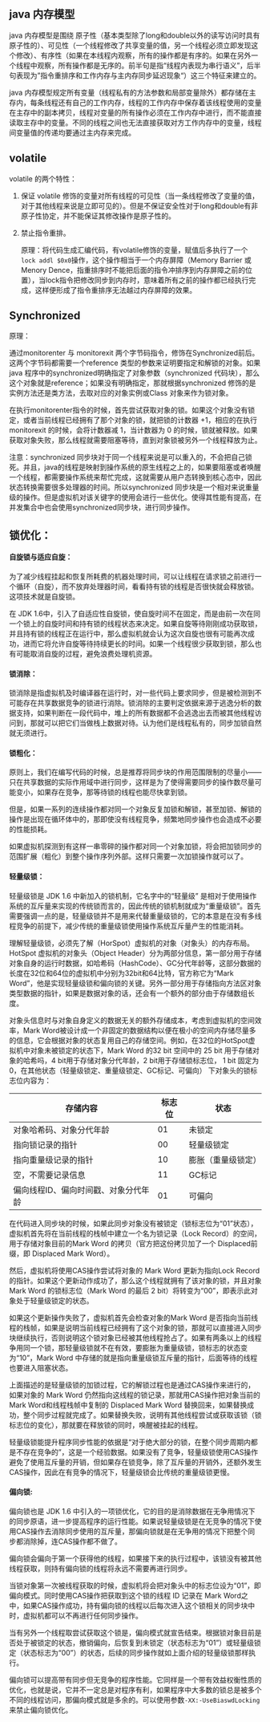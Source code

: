 ##  java 内存模型

java 内存模型是围绕 原子性（基本类型除了long和double以外的读写访问时具有原子性的）、可见性（一个线程修改了共享变量的值，另一个线程必须立即发现这个修改）、有序性（如果在本线程内观察，所有的操作都是有序的。如果在另外一个线程中观察，所有操作都是无序的。前半句是指“线程内表现为串行语义”，后半句表现为”指令重排序和工作内存与主内存同步延迟现象“）这三个特征来建立的。

java 内存模型规定所有变量（线程私有的方法参数和局部变量除外）都存储在主存内，每条线程还有自己的工作内存，线程的工作内存中保存着该线程使用的变量在主存中的副本拷贝，线程对变量的所有操作必须在工作内存中进行，而不能直接读取主存中的变量。不同的线程之间也无法直接获取对方工作内存中的变量，线程间变量值的传递均要通过主内存来完成。

## volatile

volatile 的两个特性：

1. 保证 volatile 修饰的变量对所有线程的可见性（当一条线程修改了变量的值，对于其他线程来说是立即可见的）。但是不保证安全性对于long和double有非原子性协定，并不能保证其修改操作是原子性的。

2. 禁止指令重排。

   原理：将代码生成汇编代码，有volatile修饰的变量，赋值后多执行了一个 `lock addl $0x0`操作，这个操作相当于一个内存屏障（Memory Barrier 或 Menory Dence，指重排序时不能把后面的指令冲排序到内存屏障之前的位置），当lock指令把修改同步到内存时，意味着所有之前的操作都已经执行完成，这样便形成了指令重排序无法越过内存屏障的效果。

## Synchronized

原理：

通过monitorenter 与 monitorexit 两个字节码指令，修饰在Synchronized前后。这两个字节码都需要一个reference 类型的参数来证明要指定和解锁的对象。如果 java 程序中的synchronized明确指定了对象参数（synchronized 代码块），那么这个对象就是reference；如果没有明确指定，那就根据synchronized 修饰的是实例方法还是类方法，去取对应的对象实例或Class 对象来作为锁对象。

在执行monitorenter指令的时候，首先尝试获取对象的锁。如果这个对象没有锁定，或者当前线程已经拥有了那个对象的锁，就把锁的计数器 +1，相应的在执行monitorexit 的时候，会将计数器减 1，当计数器为 0 的时候，锁就被释放。如果获取对象失败，那么线程就需要阻塞等待，直到对象锁被另外一个线程释放为止。

注意：synchronized 同步块对于同一个线程来说是可以重入的，不会把自己锁死。并且，java的线程是映射到操作系统的原生线程之上的，如果要阻塞或者唤醒一个线程，都需要操作系统来帮忙完成，这就需要从用户态转换到核心态中，因此状态转换需要很多处理器的时间。所以synchronized 同步块是一个相对来说重量级的操作。但是虚拟机对该关键字的使用会进行一些优化。使得其性能有提高，在并发集合中也会使用synchronized同步块，进行同步操作。

## 锁优化：

#### 自旋锁与适应自旋：

为了减少线程挂起和恢复所耗费的机器处理时间，可以让线程在请求锁之前进行一个循环（自旋），而不放弃处理器时间，看看持有锁的线程是否很快就会释放锁。这项技术就是自旋锁。

在 JDK 1.6中，引入了自适应性自旋锁，使自旋时间不在固定，而是由前一次在同一个锁上的自旋时间和持有锁的线程状态来决定。如果自旋等待刚刚成功获取锁，并且持有锁的线程正在运行中，那么虚拟机就会认为这次自旋也很有可能再次成功，进而它将允许自旋等待持续更长的时间。如果一个线程很少获取到锁，那么也有可能取消自旋的过程，避免浪费处理机资源。

#### 锁消除：

锁消除是指虚拟机及时编译器在运行时，对一些代码上要求同步，但是被检测到不可能存在共享数据竞争的锁进行消除。锁消除的主要判定依据来源于逃逸分析的数据支持，如果判断在一段代码中，堆上的所有数据都不会逃逸出去而被其他线程访问到，那就可以把它们当做栈上数据对待。认为他们是线程私有的，同步加锁自然就无须进行。

#### 锁粗化：

原则上，我们在编写代码的时候，总是推荐将同步块的作用范围限制的尽量小——只在共享数据的实际作用域中进行同步，这样是为了使得需要同步的操作数尽量可能变小，如果存在竞争，那等待锁的线程也能尽快拿到锁。

但是，如果一系列的连续操作都对同一个对象反复加锁和解锁，甚至加锁、解锁的操作是出现在循环体中的，那即使没有线程竞争，频繁地同步操作也会造成不必要的性能损耗。

如果虚拟机探测到有这样一串零碎的操作都对同一个对象加锁，将会把加锁同步的范围扩展（粗化）到整个操作序列外部。这样只需要一次加锁操作就可以了。

#### 轻量级锁：

轻量级锁是 JDK 1.6 中新加入的锁机制，它名字中的“轻量级” 是相对于使用操作系统的互斥量来实现的传统锁而言的，因此传统的锁机制就成为“重量级锁”。首先需要强调一点的是，轻量级锁并不是用来代替重量级锁的，它的本意是在没有多线程竞争的前提下，减少传统的重量级锁使用操作系统互斥量产生的性能消耗。

理解轻量级锁，必须先了解（HorSpot）虚拟机的对象（对象头）的内存布局。HotSpot 虚拟机的对象头（Object Header）分为两部分信息，第一部分用于存储对象自身的运行时数据，如哈希码（HashCode）、GC分代年龄等，这部分数据的长度在32位和64位的虚拟机中分别为32bit和64比特，官方称它为“Mark Word”，他是实现轻量级锁和偏向锁的关键。另外一部分用于存储指向方法区对象类型数据的指针，如果是数据对象的话，还会有一个额外的部分由于存储数组长度。

对象头信息时与对象自身定义的数据无关的额外存储成本，考虑到虚拟机的空间效率，Mark Word被设计成一个非固定的数据结构以便在极小的空间内存储尽量多的信息，它会根据对象的状态复用自己的存储空间。例如，在32位的HotSpot虚拟机中对象未被锁定的状态下，Mark Word 的32 bit 空间中的 25 bit 用于存储对象的哈希吗，4 bit用于存储对象分代年龄，2 bit用于存储锁标志位， 1 bit 固定为 0，在其他状态（轻量级锁定、重量级锁定、GC标记、可偏向） 下对象头的锁标志位内容为：

| 存储内容                             | 标志位 | 状态               |
| ------------------------------------ | ------ | ------------------ |
| 对象哈希码、对象分代年龄             | 01     | 未锁定             |
| 指向锁记录的指针                     | 00     | 轻量级锁定         |
| 指向重量级记录的指针                 | 10     | 膨胀（重量级锁定） |
| 空，不需要记录信息                   | 11     | GC标记             |
| 偏向线程ID、偏向时间戳、对象分代年龄 | 01     | 可偏向             |

在代码进入同步块的时候，如果此同步对象没有被锁定（锁标志位为“01”状态），虚拟机首先将在当前线程的栈帧中建立一个名为锁记录（Lock Record）的空间，用于存储对象目前的Mark Word 的拷贝（官方把这份拷贝加了一个 Displaced前缀，即 Displaced Mark Word）。

然后，虚拟机将使用CAS操作尝试将对象的 Mark Word 更新为指向Lock Record 的指针。如果这个更新动作成功了，那么这个线程就拥有了该对象的锁，并且对象 Mark Word 的锁标志位（Mark Word 的最后 2 bit）将转变为“00”，即表示此对象处于轻量级锁定的状态。

如果这个更新操作失败了，虚拟机首先会检查对象的Mark Word 是否指向当前线程的栈帧，如果是说明当前线程已经拥有了这个对象的锁，那就可以直接进入同步块继续执行，否则说明这个锁对象已经被其他线程抢占了。如果有两条以上的线程争用同一个锁，那轻量级锁就不在有效，要膨胀为重量级锁，锁标志的状态变为“10”，Mark Word 中存储的就是指向重量级锁互斥量的指针，后面等待的线程也要进入阻塞状态。

上面描述的是轻量级锁的加锁过程，它的解锁过程也是通过CAS操作来进行的，如果对象的 Mark Word 仍然指向这线程的锁记录，那就用CAS操作把对象当前的Mark Word和线程栈帧中复制的 Displaced Mark Word 替换回来，如果替换成功，整个同步过程就完成了。如果替换失败，说明有其他线程尝试或获取该锁（锁标志位的变化），那就要在释放锁的同时，唤醒被挂起的线程。

轻量级锁能提升程序同步性能的依据是“对于绝大部分的锁，在整个同步周期内都是不存在竞争的”，这是一个经验数据。如果没有了竞争，轻量级锁使用CAS操作避免了使用互斥量的开销，但如果存在锁竞争，除了互斥量的开销外，还额外发生CAS操作，因此在有竞争的情况下，轻量级锁会比传统的重量级锁更慢。

#### 偏向锁:

偏向锁也是 JDK 1.6 中引入的一项锁优化，它的目的是消除数据在无争用情况下的同步原语，进一步提高程序的运行性能。如果说轻量级锁是在无竞争的情况下使用CAS操作去消除同步使用的互斥量，那偏向锁就是在无争用的情况下把整个同步都消除掉，连CAS操作都不做了。

偏向锁会偏向于第一个获得他的线程，如果接下来的执行过程中，该锁没有被其他线程获取，则持有偏向锁的线程将永远不需要再进行同步。

当锁对象第一次被线程获取的时候，虚拟机将会把对象头中的标志位设为“01”，即偏向模式。同时使用CAS操作把获取到这个锁的线程 ID 记录在 Mark Word之中，如果CAS操作成功，持有偏向锁的线程以后每次进入这个锁相关的同步块中时，虚拟机都可以不再进行任何同步操作。

当有另外一个线程取尝试获取这个锁是，偏向模式就宣告结束。根据锁对象目前是否处于被锁定的状态，撤销偏向，后恢复到未锁定（状态标志为“01”）或轻量级锁定（状态标志为“00”）的状态，后续的同步操作就如上面介绍的轻量级锁那样执行。

偏向锁可以提高带有同步但无竞争的程序性能。它同样是一个带有效益权衡性质的优化，也就是说，它并不一定总是对程序有利，如果程序中大多数的锁总是被多个不同的线程访问，那偏向模式就是多余的。可以使用参数`-XX:-UseBiaswdLocking`来禁止偏向锁优化。